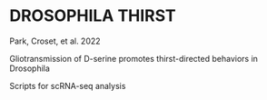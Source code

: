 # DROSOPHILA THIRST
Park, Croset, et al. 2022

Gliotransmission of D-serine promotes thirst-directed behaviors in Drosophila

Scripts for scRNA-seq analysis
